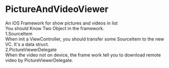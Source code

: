 # PictureAndVideoViewer
An iOS Framework for show pictures and videos in list<br/>
You should Know Two Object in the framework.<br/>
1.SourceItem<br/>
  When init a ViewController, you should transfer some SourceItem to the new VC. It's a data struct.<br/>
2.PictureViewerDelegate<br/>
  When the video not on device, the frame work tell you to download remote video by PictureViewerDelegate.
